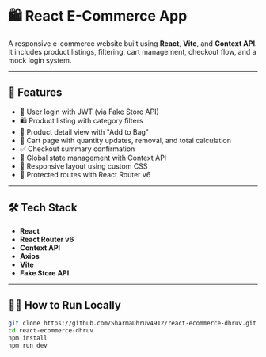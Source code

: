 # 🛍️  React E-Commerce App

A responsive e-commerce website built using **React**, **Vite**, and **Context API**.  
It includes product listings, filtering, cart management, checkout flow, and a mock login system.

---

## 🚀 Features

- 🔐 User login with JWT (via Fake Store API)
- 🛍️ Product listing with category filters
- 🔎 Product detail view with "Add to Bag"
- 🛒 Cart page with quantity updates, removal, and total calculation
- ✅ Checkout summary confirmation
- 🧠 Global state management with Context API
- 📱 Responsive layout using custom CSS
- 🔐 Protected routes with React Router v6

---

## 🛠️ Tech Stack

- **React**
- **React Router v6**
- **Context API**
- **Axios**
- **Vite**
- **Fake Store API**

---

## 🧑‍💻 How to Run Locally

```bash
git clone https://github.com/SharmaDhruv4912/react-ecommerce-dhruv.git
cd react-ecommerce-dhruv
npm install
npm run dev
